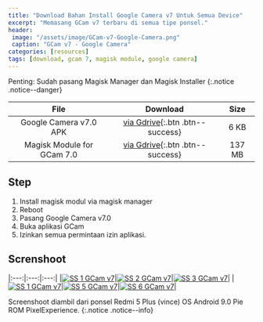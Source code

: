 ```yaml
---
title: "Download Bahan Install Google Camera v7 Untuk Semua Device"
excerpt: "Memasang GCam v7 terbaru di semua tipe ponsel."
header:
 image: "/assets/image/GCam-v7-Google-Camera.png"
 caption: "GCam v7 - Google Camera"
categories: [resources]
tags: [download, gcam 7, magisk module, google camera]
---
```


Penting: Sudah pasang Magisk Manager dan Magisk Installer
{:.notice .notice--danger}

|File|Download|Size|
|:---:|:---:|:--:|
|Google Camera v7.0 APK|[via Gdrive](https://bit.ly/2lOVhGa){:.btn .btn--success}|6 KB|
|Magisk Module for GCam 7.0|[via Gdrive](https://bit.ly/2lWd9i4){:.btn .btn--success}|137 MB

## Step

1. Install magisk modul via magisk manager
2. Reboot
3. Pasang Google Camera v7.0
4. Buka aplikasi GCam
5. Izinkan semua permintaan izin aplikasi.

## Screnshoot

|:---:|:---:|:---:|
|[![SS 1 GCam v7](/assets/image/GCam7-1.jpg)](/assets/image/GCam7-1.jpg)|[![SS 2 GCam v7](/assets/image/GCam7-2.jpg)](/assets/image/GCam7-2.jpg)|[![SS 3 GCam v7](/assets/image/GCam7-3.jpg)](/assets/image/GCam7-3.jpg)|
|[![SS 1 GCam v7](/assets/image/GCam7-4.jpg)](/assets/image/GCam7-4.jpg)|[![SS 5 GCam v7](/assets/image/GCam7-5.jpg)](/assets/image/GCam7-5.jpg)|[![SS 6 GCam v7](/assets/image/GCam7-6.jpg)](/assets/image/GCam7-6.jpg)|

Screenshoot diambil dari ponsel Redmi 5 Plus (vince) OS Android 9.0 Pie ROM PixelExperience.
{:.notice .notice--info}
